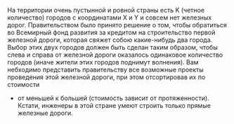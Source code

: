 На территории очень пустынной и ровной страны есть K (четное количество) городов с 
координатами Х и Y и совсем нет железных дорог. Правительством было принято решение о том, 
чтобы обратиться во Всемирный фонд развития за кредитом на строительство первой железной дороги, 
которая свяжет собою какие-нибудь два города. Выбор этих двух городов должен быть сделан таким образом, 
чтобы слева и справа от железной дороги оказалось одинаковое количество городов (иначе жители этих городов поднимут волнения). 
Вам небходимо представить правительству все возможные проекты проведения этой железной дороги, при этом отсортировав их по стоимости 
- от меньшей к большей (стоимость зависит от протяженности). Кстати, инженеры в этой стране умеют строить только прямые железные дороги.